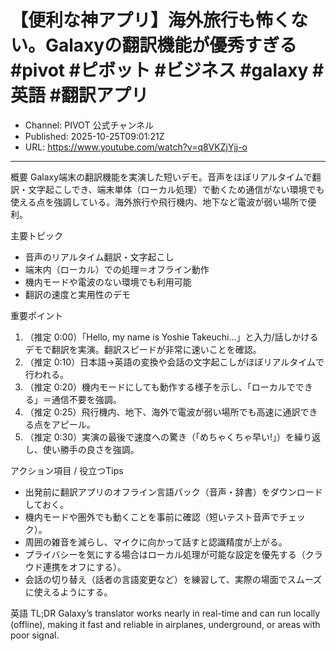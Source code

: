 # 【便利な神アプリ】海外旅行も怖くない。Galaxyの翻訳機能が優秀すぎる#pivot #ピボット #ビジネス #galaxy #英語 #翻訳アプリ

- Channel: PIVOT 公式チャンネル
- Published: 2025-10-25T09:01:21Z
- URL: https://www.youtube.com/watch?v=q8VKZjYjj-o

---

概要
Galaxy端末の翻訳機能を実演した短いデモ。音声をほぼリアルタイムで翻訳・文字起こしでき、端末単体（ローカル処理）で動くため通信がない環境でも使える点を強調している。海外旅行や飛行機内、地下など電波が弱い場所で便利。

主要トピック
- 音声のリアルタイム翻訳・文字起こし
- 端末内（ローカル）での処理＝オフライン動作
- 機内モードや電波のない環境でも利用可能
- 翻訳の速度と実用性のデモ

重要ポイント
1. （推定 0:00）「Hello, my name is Yoshie Takeuchi…」と入力/話しかけるデモで翻訳を実演。翻訳スピードが非常に速いことを確認。  
2. （推定 0:10）日本語→英語の変換や会話の文字起こしがほぼリアルタイムで行われる。  
3. （推定 0:20）機内モードにしても動作する様子を示し、「ローカルでできる」＝通信不要を強調。  
4. （推定 0:25）飛行機内、地下、海外で電波が弱い場所でも高速に通訳できる点をアピール。  
5. （推定 0:30）実演の最後で速度への驚き（「めちゃくちゃ早い!」）を繰り返し、使い勝手の良さを強調。

アクション項目 / 役立つTips
- 出発前に翻訳アプリのオフライン言語パック（音声・辞書）をダウンロードしておく。  
- 機内モードや圏外でも動くことを事前に確認（短いテスト音声でチェック）。  
- 周囲の雑音を減らし、マイクに向かって話すと認識精度が上がる。  
- プライバシーを気にする場合はローカル処理が可能な設定を優先する（クラウド連携をオフにする）。  
- 会話の切り替え（話者の言語変更など）を練習して、実際の場面でスムーズに使えるようにする。

英語 TL;DR
Galaxy’s translator works nearly in real-time and can run locally (offline), making it fast and reliable in airplanes, underground, or areas with poor signal.
